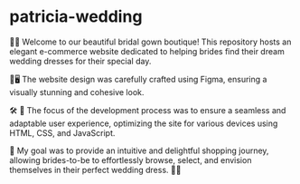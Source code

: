 # patricia-wedding
👰🛒 Welcome to our beautiful bridal gown boutique! This repository hosts an elegant e-commerce website dedicated to helping brides find their dream wedding dresses for their special day.

🎨🖥️ The website design was carefully crafted using Figma, ensuring a visually stunning and cohesive look.

🛠️ 📱 The focus of the development process was to ensure a seamless and adaptable user experience, optimizing the site for various devices using HTML, CSS, and JavaScript.

🌟 My goal was to provide an intuitive and delightful shopping journey, allowing brides-to-be to effortlessly browse, select, and envision themselves in their perfect wedding dress. 💐💍

